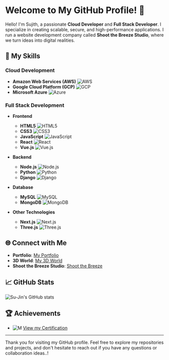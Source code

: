 # Welcome to My GitHub Profile! 🌟

Hello! I'm Sujith, a passionate **Cloud Developer** and **Full Stack Developer**. I specialize in creating scalable, secure, and high-performance applications. I run a website development company called **Shoot the Breeze Studio**, where we turn ideas into digital realities.

## 🚀 My Skills

### Cloud Development
- **Amazon Web Services (AWS)**
  ![AWS](https://img.icons8.com/color/48/000000/amazon-web-services.png)
- **Google Cloud Platform (GCP)**
  ![GCP](https://img.icons8.com/color/48/000000/google-cloud.png)
- **Microsoft Azure**
  ![Azure](https://img.icons8.com/color/48/000000/azure-1.png)

### Full Stack Development
- **Frontend**
  - **HTML5**
    ![HTML5](https://img.icons8.com/color/48/000000/html-5.png)
  - **CSS3**
    ![CSS3](https://img.icons8.com/color/48/000000/css3.png)
  - **JavaScript**
    ![JavaScript](https://img.icons8.com/color/48/000000/javascript.png)
  - **React**
    ![React](https://img.icons8.com/color/48/000000/react-native.png)
  - **Vue.js**
    ![Vue.js](https://img.icons8.com/color/48/000000/vue-js.png)
   
- **Backend**
  - **Node.js**
    ![Node.js](https://img.icons8.com/color/48/000000/nodejs.png)
  - **Python**
    ![Python](https://img.icons8.com/color/48/000000/python.png)
  - **Django**
    ![Django](https://img.icons8.com/color/48/000000/django.png)

- **Database**
  - **MySQL**
    ![MySQL](https://img.icons8.com/color/48/000000/mysql-logo.png)
  - **MongoDB**
    ![MongoDB](https://img.icons8.com/color/48/000000/mongodb.png)
    

- **Other Technologies**
  - **Next.js**
    ![Next.js](https://img.shields.io/badge/Next.js-000000?style=for-the-badge&logo=next.js&logoColor=white)
  - **Three.js**
    ![Three.js](https://img.shields.io/badge/Three.js-000000?style=for-the-badge&logo=three.js&logoColor=white)
 
## 🌐 Connect with Me

- **Portfolio**: [My Portfolio](https://su-jin1425.github.io/My_Portfolio/)
- **3D World**: [My 3D World](https://my-3d-world-sujin1425.vercel.app/)
- **Shoot the Breeze Studio**: [Shoot the Breeze](https://su-jin1425.github.io/Shoot_The_Breeze/)

## 📈 GitHub Stats

![Su-Jin's GitHub stats](https://github-readme-stats.vercel.app/api?username=su-jin1425&show_icons=true&theme=radical)

## 🏆 Achievements

- ![M](https://img.icons8.com/color/48/000000/credly.png) [View my Certification]([https://www.credly.com/users/your-profile](https://github.com/su-jin1425/My-Certification))

---

Thank you for visiting my GitHub profile. Feel free to explore my repositories and projects, and don't hesitate to reach out if you have any questions or collaboration ideas..!
